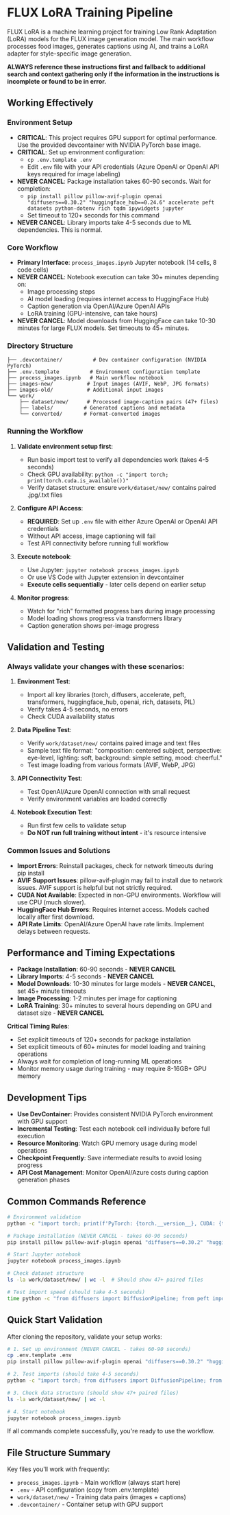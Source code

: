 # FLUX LoRA Training Pipeline

FLUX LoRA is a machine learning project for training Low Rank Adaptation (LoRA) models for the FLUX image generation model. The main workflow processes food images, generates captions using AI, and trains a LoRA adapter for style-specific image generation.

**ALWAYS reference these instructions first and fallback to additional search and context gathering only if the information in the instructions is incomplete or found to be in error.**

## Working Effectively

### Environment Setup
- **CRITICAL**: This project requires GPU support for optimal performance. Use the provided devcontainer with NVIDIA PyTorch base image.
- **CRITICAL**: Set up environment configuration:
  - `cp .env.template .env`
  - Edit `.env` file with your API credentials (Azure OpenAI or OpenAI API keys required for image labeling)
- **NEVER CANCEL**: Package installation takes 60-90 seconds. Wait for completion:
  - `pip install pillow pillow-avif-plugin openai "diffusers==0.30.2" "huggingface_hub==0.24.6" accelerate peft datasets python-dotenv rich tqdm ipywidgets jupyter`
  - Set timeout to 120+ seconds for this command
- **NEVER CANCEL**: Library imports take 4-5 seconds due to ML dependencies. This is normal.

### Core Workflow
- **Primary Interface**: `process_images.ipynb` Jupyter notebook (14 cells, 8 code cells)
- **NEVER CANCEL**: Notebook execution can take 30+ minutes depending on:
  - Image processing steps
  - AI model loading (requires internet access to HuggingFace Hub)
  - Caption generation via OpenAI/Azure OpenAI APIs
  - LoRA training (GPU-intensive, can take hours)
- **NEVER CANCEL**: Model downloads from HuggingFace can take 10-30 minutes for large FLUX models. Set timeouts to 45+ minutes.

### Directory Structure
```
├── .devcontainer/          # Dev container configuration (NVIDIA PyTorch)
├── .env.template          # Environment configuration template
├── process_images.ipynb   # Main workflow notebook
├── images-new/           # Input images (AVIF, WebP, JPG formats)
├── images-old/           # Additional input images
└── work/
    ├── dataset/new/      # Processed image-caption pairs (47+ files)
    ├── labels/          # Generated captions and metadata
    └── converted/       # Format-converted images
```

### Running the Workflow
1. **Validate environment setup first**:
   - Run basic import test to verify all dependencies work (takes 4-5 seconds)
   - Check GPU availability: `python -c "import torch; print(torch.cuda.is_available())"`
   - Verify dataset structure: ensure `work/dataset/new/` contains paired .jpg/.txt files

2. **Configure API Access**:
   - **REQUIRED**: Set up `.env` file with either Azure OpenAI or OpenAI API credentials
   - Without API access, image captioning will fail
   - Test API connectivity before running full workflow

3. **Execute notebook**:
   - Use Jupyter: `jupyter notebook process_images.ipynb`
   - Or use VS Code with Jupyter extension in devcontainer
   - **Execute cells sequentially** - later cells depend on earlier setup

4. **Monitor progress**:
   - Watch for "rich" formatted progress bars during image processing
   - Model loading shows progress via transformers library
   - Caption generation shows per-image progress

## Validation and Testing

### Always validate your changes with these scenarios:
1. **Environment Test**: 
   - Import all key libraries (torch, diffusers, accelerate, peft, transformers, huggingface_hub, openai, rich, datasets, PIL)
   - Verify takes 4-5 seconds, no errors
   - Check CUDA availability status

2. **Data Pipeline Test**:
   - Verify `work/dataset/new/` contains paired image and text files
   - Sample text file format: "composition: centered subject, perspective: eye-level, lighting: soft, background: simple setting, mood: cheerful."
   - Test image loading from various formats (AVIF, WebP, JPG)

3. **API Connectivity Test**:
   - Test OpenAI/Azure OpenAI connection with small request
   - Verify environment variables are loaded correctly

4. **Notebook Execution Test**:
   - Run first few cells to validate setup
   - **Do NOT run full training without intent** - it's resource intensive

### Common Issues and Solutions
- **Import Errors**: Reinstall packages, check for network timeouts during pip install
- **AVIF Support Issues**: pillow-avif-plugin may fail to install due to network issues. AVIF support is helpful but not strictly required.
- **CUDA Not Available**: Expected in non-GPU environments. Workflow will use CPU (much slower).
- **HuggingFace Hub Errors**: Requires internet access. Models cached locally after first download.
- **API Rate Limits**: OpenAI/Azure OpenAI have rate limits. Implement delays between requests.

## Performance and Timing Expectations

- **Package Installation**: 60-90 seconds - **NEVER CANCEL**
- **Library Imports**: 4-5 seconds - **NEVER CANCEL** 
- **Model Downloads**: 10-30 minutes for large models - **NEVER CANCEL**, set 45+ minute timeouts
- **Image Processing**: 1-2 minutes per image for captioning
- **LoRA Training**: 30+ minutes to several hours depending on GPU and dataset size - **NEVER CANCEL**

**Critical Timing Rules**:
- Set explicit timeouts of 120+ seconds for package installation
- Set explicit timeouts of 60+ minutes for model loading and training operations
- Always wait for completion of long-running ML operations
- Monitor memory usage during training - may require 8-16GB+ GPU memory

## Development Tips

- **Use DevContainer**: Provides consistent NVIDIA PyTorch environment with GPU support
- **Incremental Testing**: Test each notebook cell individually before full execution
- **Resource Monitoring**: Watch GPU memory usage during model operations
- **Checkpoint Frequently**: Save intermediate results to avoid losing progress
- **API Cost Management**: Monitor OpenAI/Azure costs during caption generation phases

## Common Commands Reference

```bash
# Environment validation
python -c "import torch; print(f'PyTorch: {torch.__version__}, CUDA: {torch.cuda.is_available()}')"

# Package installation (NEVER CANCEL - takes 60-90 seconds)
pip install pillow pillow-avif-plugin openai "diffusers==0.30.2" "huggingface_hub==0.24.6" accelerate peft datasets python-dotenv rich tqdm ipywidgets jupyter

# Start Jupyter notebook
jupyter notebook process_images.ipynb

# Check dataset structure
ls -la work/dataset/new/ | wc -l  # Should show 47+ paired files

# Test import speed (should take 4-5 seconds)
time python -c "from diffusers import DiffusionPipeline; from peft import LoraConfig; import torch; print('Imports successful')"
```

## Quick Start Validation

After cloning the repository, validate your setup works:

```bash
# 1. Set up environment (NEVER CANCEL - takes 60-90 seconds)
cp .env.template .env
pip install pillow pillow-avif-plugin openai "diffusers==0.30.2" "huggingface_hub==0.24.6" accelerate peft datasets python-dotenv rich tqdm ipywidgets jupyter

# 2. Test imports (should take 4-5 seconds)
python -c "import torch; from diffusers import DiffusionPipeline; from peft import LoraConfig; print('✅ Ready to go!')"

# 3. Check data structure (should show 47+ paired files)
ls -la work/dataset/new/ | wc -l

# 4. Start notebook
jupyter notebook process_images.ipynb
```

If all commands complete successfully, you're ready to use the workflow.

## File Structure Summary

Key files you'll work with frequently:
- `process_images.ipynb` - Main workflow (always start here)
- `.env` - API configuration (copy from .env.template)
- `work/dataset/new/` - Training data pairs (images + captions)
- `.devcontainer/` - Container setup with GPU support